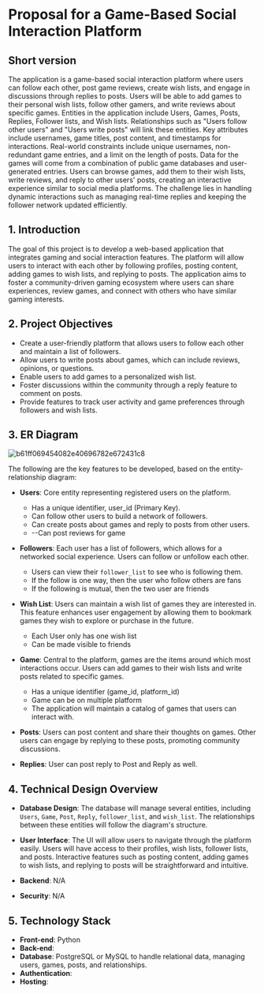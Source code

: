 # Proposal for a Game-Based Social Interaction Platform

## Short version
The application is a game-based social interaction platform where users can follow each other, post game reviews, create wish lists, and engage in discussions through replies to posts. Users will be able to add games to their personal wish lists, follow other gamers, and write reviews about specific games. Entities in the application include Users, Games, Posts, Replies, Follower lists, and Wish lists. Relationships such as "Users follow other users" and "Users write posts" will link these entities. Key attributes include usernames, game titles, post content, and timestamps for interactions. Real-world constraints include unique usernames, non-redundant game entries, and a limit on the length of posts. Data for the games will come from a combination of public game databases and user-generated entries. Users can browse games, add them to their wish lists, write reviews, and reply to other users' posts, creating an interactive experience similar to social media platforms. The challenge lies in handling dynamic interactions such as managing real-time replies and keeping the follower network updated efficiently.

## 1. Introduction

The goal of this project is to develop a web-based application that integrates gaming and social interaction features. The platform will allow users to interact with each other by following profiles, posting content, adding games to wish lists, and replying to posts. The application aims to foster a community-driven gaming ecosystem where users can share experiences, review games, and connect with others who have similar gaming interests.

## 2. Project Objectives

- Create a user-friendly platform that allows users to follow each other and maintain a list of followers.
- Allow users to write posts about games, which can include reviews, opinions, or questions.
- Enable users to add games to a personalized wish list.
- Foster discussions within the community through a reply feature to comment on posts.
- Provide features to track user activity and game preferences through followers and wish lists.

## 3. ER Diagram

![b61ff069454082e40696782e672431c8](https://github.com/user-attachments/assets/fe9caabc-e2d6-48a4-b8f4-6561c804bec7)


The following are the key features to be developed, based on the entity-relationship diagram:

- **Users**: Core entity representing registered users on the platform.
  - Has a unique identifier, user_id (Primary Key).
  - Can follow other users to build a network of followers.
  - Can create posts about games and reply to posts from other users.
  - --Can post reviews for game

- **Followers**: Each user has a list of followers, which allows for a networked social experience. Users can follow or unfollow each other.
  - Users can view their `follower_list` to see who is following them.
  - If the follow is one way, then the user who follow others are fans
  - If the following is mutual, then the two user are friends

- **Wish List**: Users can maintain a wish list of games they are interested in. This feature enhances user engagement by allowing them to bookmark games they wish to explore or purchase in the future.
  - Each User only has one wish list
  - Can be made visible to friends 

- **Game**: Central to the platform, games are the items around which most interactions occur. Users can add games to their wish lists and write posts related to specific games.
  - Has a unique identifier (game_id, platform_id)
  - Game can be on multiple platform
  - The application will maintain a catalog of games that users can interact with.

- **Posts**: Users can post content and share their thoughts on games. Other users can engage by replying to these posts, promoting community discussions.

- **Replies**: User can post reply to Post and Reply as well.

## 4. Technical Design Overview

- **Database Design**: The database will manage several entities, including `Users`, `Game`, `Post`, `Reply`, `follower_list`, and `wish_list`. The relationships between these entities will follow the diagram's structure.
  
- **User Interface**: The UI will allow users to navigate through the platform easily. Users will have access to their profiles, wish lists, follower lists, and posts. Interactive features such as posting content, adding games to wish lists, and replying to posts will be straightforward and intuitive.

- **Backend**: N/A

- **Security**: N/A

## 5. Technology Stack

- **Front-end**: Python
- **Back-end**: 
- **Database**: PostgreSQL or MySQL to handle relational data, managing users, games, posts, and relationships.
- **Authentication**: 
- **Hosting**: 


